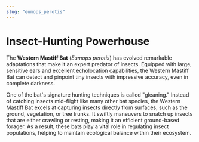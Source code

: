 ```yaml
---
slug: "eumops_perotis"
---
```


# Insect-Hunting Powerhouse

The **Western Mastiff Bat** (_Eumops perotis_)
has evolved remarkable adaptations that make it an expert predator of insects.
Equipped with large, sensitive ears and excellent echolocation capabilities,
the Western Mastiff Bat can detect and pinpoint tiny insects with impressive accuracy,
even in complete darkness.

One of the bat's signature hunting techniques is called "gleaning."
Instead of catching insects mid-flight like many other bat species,
the Western Mastiff Bat excels at capturing insects directly from surfaces,
such as the ground, vegetation, or tree trunks.
It swiftly maneuvers to snatch up insects that are either crawling or resting,
making it an efficient ground-based forager.
As a result, these bats play a vital role in regulating insect populations,
helping to maintain ecological balance within their ecosystem.
